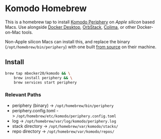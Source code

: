 # Komodo Homebrew

This is a homebrew tap to install [Komodo Periphery](https://komo.do/docs/connect-servers) on *Apple silicon* based Macs.
Use alongside [Docker Desktop](https://www.docker.com/products/docker-desktop), [OrbStack](https://orbstack.dev), [Colima](https://github.com/abiosoft/colima), or other Docker-on-Mac tools.

Non-Apple silicon Macs can install this, and replace the binary (`/opt/homebrew/bin/periphery`) with one built [from source](https://github.com/mbecker20/komodo) on their machine.

## Install

```sh
brew tap mbecker20/komodo && \
	brew install periphery && \
	brew services start periphery
```

### Relevant Paths
- periphery (binary)    -> `/opt/homebrew/bin/periphery`
- periphery.config.toml -> `/opt/homebrew/etc/komodo/periphery.config.toml`
- log                   -> `/opt/homebrew/var/log/komodo/periphery.log`
- stack directory       -> `/opt/homebrew/var/komodo/stacks/`
- repo directory        -> `/opt/homebrew/var/komodo/repos/`